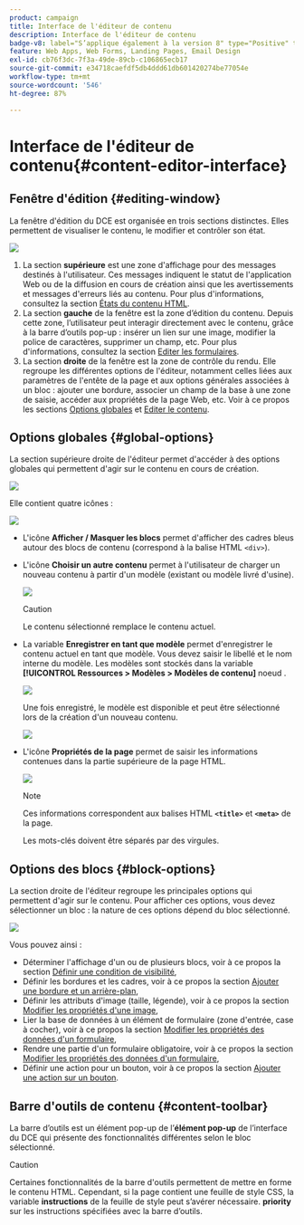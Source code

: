 ```yaml
---
product: campaign
title: Interface de l'éditeur de contenu
description: Interface de l'éditeur de contenu
badge-v8: label="S’applique également à la version 8" type="Positive" tooltip="S’applique également à Campaign v8"
feature: Web Apps, Web Forms, Landing Pages, Email Design
exl-id: cb76f3dc-7f3a-49de-89cb-c106865ecb17
source-git-commit: e34718caefdf5db4ddd61db601420274be77054e
workflow-type: tm+mt
source-wordcount: '546'
ht-degree: 87%

---
```


# Interface de l&#39;éditeur de contenu{#content-editor-interface}



## Fenêtre d&#39;édition {#editing-window}

La fenêtre d&#39;édition du DCE est organisée en trois sections distinctes. Elles permettent de visualiser le contenu, le modifier et contrôler son état.

![](assets/dce_decoupe_window_nb.png)

1. La section **supérieure** est une zone d&#39;affichage pour des messages destinés à l&#39;utilisateur. Ces messages indiquent le statut de l&#39;application Web ou de la diffusion en cours de création ainsi que les avertissements et messages d&#39;erreurs liés au contenu. Pour plus d&#39;informations, consultez la section [États du contenu HTML](content-editing-best-practices.md#html-content-statuses).
1. La section **gauche** de la fenêtre est la zone d’édition du contenu. Depuis cette zone, l’utilisateur peut interagir directement avec le contenu, grâce à la barre d’outils pop-up : insérer un lien sur une image, modifier la police de caractères, supprimer un champ, etc. Pour plus d&#39;informations, consultez la section [Editer les formulaires](editing-content.md#editing-forms).
1. La section **droite** de la fenêtre est la zone de contrôle du rendu. Elle regroupe les différentes options de l&#39;éditeur, notamment celles liées aux paramètres de l&#39;entête de la page et aux options générales associées à un bloc : ajouter une bordure, associer un champ de la base à une zone de saisie, accéder aux propriétés de la page Web, etc. Voir à ce propos les sections [Options globales](#global-options) et [Editer le contenu](editing-content.md).

## Options globales {#global-options}

La section supérieure droite de l&#39;éditeur permet d&#39;accéder à des options globales qui permettent d&#39;agir sur le contenu en cours de création.

![](assets/dce_global_options.png)

Elle contient quatre icônes :

![](assets/dce_icons_sidebar.png)

* L&#39;icône **Afficher / Masquer les blocs** permet d&#39;afficher des cadres bleus autour des blocs de contenu (correspond à la balise HTML `<div>`).

* L&#39;icône **Choisir un autre contenu** permet à l&#39;utilisateur de charger un nouveau contenu à partir d&#39;un modèle (existant ou modèle livré d&#39;usine).

  ![](assets/dce_popup_templatechoice.png)

  >[!CAUTION]
  >
  >Le contenu sélectionné remplace le contenu actuel.

* La variable **Enregistrer en tant que modèle** permet d&#39;enregistrer le contenu actuel en tant que modèle. Vous devez saisir le libellé et le nom interne du modèle. Les modèles sont stockés dans la variable **[!UICONTROL Ressources > Modèles > Modèles de contenu]** noeud .

  ![](assets/dce_popup_savetemplate.png)

  Une fois enregistré, le modèle est disponible et peut être sélectionné lors de la création d&#39;un nouveau contenu.

  ![](assets/dce_create_fromtemplate.png)

* L&#39;icône **Propriétés de la page** permet de saisir les informations contenues dans la partie supérieure de la page HTML.

  ![](assets/dce_popup_headerhtml.png)

  >[!NOTE]
  >
  >Ces informations correspondent aux balises HTML **`<title>`** et **`<meta>`** de la page.
  >
  >Les mots-clés doivent être séparés par des virgules.

## Options des blocs {#block-options}

La section droite de l&#39;éditeur regroupe les principales options qui permettent d&#39;agir sur le contenu. Pour afficher ces options, vous devez sélectionner un bloc : la nature de ces options dépend du bloc sélectionné.

![](assets/dce_right_section.png)

Vous pouvez ainsi :

* Déterminer l&#39;affichage d&#39;un ou de plusieurs blocs, voir à ce propos la section [Définir une condition de visibilité](editing-content.md#defining-a-visibility-condition),
* Définir les bordures et les cadres, voir à ce propos la section [Ajouter une bordure et un arrière-plan](editing-content.md#adding-a-border-and-background),
* Définir les attributs d&#39;image (taille, légende), voir à ce propos la section [Modifier les propriétés d&#39;une image](editing-content.md#editing-image-properties),
* Lier la base de données à un élément de formulaire (zone d&#39;entrée, case à cocher), voir à ce propos la section [Modifier les propriétés des données d&#39;un formulaire](editing-content.md#changing-the-data-properties-for-a-form),
* Rendre une partie d&#39;un formulaire obligatoire, voir à ce propos la section [Modifier les propriétés des données d&#39;un formulaire](editing-content.md#changing-the-data-properties-for-a-form),
* Définir une action pour un bouton, voir à ce propos la section [Ajouter une action sur un bouton](editing-content.md#adding-an-action-to-a-button).

## Barre d&#39;outils de contenu {#content-toolbar}

La barre d’outils est un élément pop-up de l’**élément pop-up** de l’interface du DCE qui présente des fonctionnalités différentes selon le bloc sélectionné.

>[!CAUTION]
>
>Certaines fonctionnalités de la barre d&#39;outils permettent de mettre en forme le contenu HTML. Cependant, si la page contient une feuille de style CSS, la variable **instructions** de la feuille de style peut s’avérer nécessaire. **priority** sur les instructions spécifiées avec la barre d’outils.
